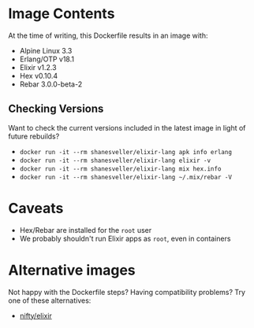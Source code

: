 # Image Contents

At the time of writing, this Dockerfile results in an image with:

* Alpine Linux 3.3
* Erlang/OTP v18.1
* Elixir v1.2.3
* Hex v0.10.4
* Rebar 3.0.0-beta-2

## Checking Versions

Want to check the current versions included in the latest image in light of future rebuilds?

* `docker run -it --rm shanesveller/elixir-lang apk info erlang`
* `docker run -it --rm shanesveller/elixir-lang elixir -v`
* `docker run -it --rm shanesveller/elixir-lang mix hex.info`
* `docker run -it --rm shanesveller/elixir-lang ~/.mix/rebar -V`

# Caveats

* Hex/Rebar are installed for the `root` user
* We probably shouldn't run Elixir apps as `root`, even in containers

# Alternative images

Not happy with the Dockerfile steps? Having compatibility problems? Try one of these alternatives:

* [nifty/elixir](https://registry.hub.docker.com/u/nifty/elixir/)
